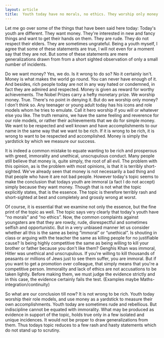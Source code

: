 ```yaml
---
layout: article
title:  Youth today have no morals, no ethics. They worship only money.
---
```


  Let me go over some of the things that have been said here
  today: Today's youth are different. They want money. They're
  interested in new and fancy things and want to get their hands
  on them. They are rude. They do not respect their elders. They
  are sometimes ungrateful. Being a youth myself, I agree that
  some of these statements are true, I will not even for a moment
  say that they are not. But some of these statements are mere
  generalizations drawn from from a short sighted observation of
  only a small number of incidents.

  Do we want money? Yes, we do. Is it wrong to do so? No it
  certainly isn't. Money is what makes the world go round. You
  can never have enough of it. And besides, rich people today are
  not in any way hated or condemned, in fact they are admired and
  respected. Money is given as reward for worthy achievements.
  The Nobel Prizes carry a hefty monetary prize. We worship
  money. True. There's no point in denying it. But do we worship
  only money? I don't think so. Any teenager or young adult today
  has his icons and role models whom he tries to emulate. Call it
  hero worship if you will or whatever else you like. The truth
  remains, we have the same feeling and reverence for our role
  models, or rather their achievements that we do for simple
  money. We want to be respected and well known and have
  accomplishments to our name in the same way that we want to be
  rich. If it is wrong to be rich, it is wrong to want to be
  respected and accomplished. Money is simply the yardstick by
  which we measure our success.

  It is indeed a common mistake to equate wanting to be rich and
  prosperous with greed, immorality and unethical, unscrupulous
  conduct. Many people still believe that money is, quite simply,
  the root of all evil. The problem with this opinion, as is the
  problem with most opinions, is that it is terribly
  short-sighted. We've already seen that money is not necessarily
  a bad thing and that people who have it are not bad people.
  However today's topic seems to make the conclusion that todays
  youth are immoral (a fact I do not accept) simply because they
  want money. Though that is not what the topic explicitly
  states, that is the essence. The topic is therefore terribly
  rash and short-sighted at best and completely and grossly wrong
  at worst.

  Of course, it is essential that we examine not only the essence,
  but the fine print of the topic as well. The topic says very
  clearly that today's youth have “no morals” and “no ethics”.
  Now, the common complaints against youngsters are that they are
  rowdy, rude, disrespectful and sometimes selfish and
  opportunistic. But in a very unbiased manner let us consider
  whether all this is the same as being “immoral” or “unethical”.
  Is shouting in class or arguing with the teacher the same as
  killing people for no justifiable cause? Is being highly
  competitive the same as being willing to kill your brother or
  father because you don't like them? Genghis Khan was immoral,
  Hitler was unethical and unscrupulous. If you're willing to
  kill thousands of peasants or millions of Jews just to see them
  suffer, you are immoral. But if you want to get a promotion over
  colleague, that simply means that you're a competitive person.
  Immorality and lack of ethics are not accusations to be taken
  lightly. Before making them, we must judge the evidence
  strictly and in this case, the evidence certainly fails the
  test. (Examples maybe Maths-integration/continuity)

  So what are our conclusion till now? It is not wrong to be rich.
  Youth today worship their role models, and use money as a
  yardstick to measure their own accomplishments. Youth today are
  sometimes rude and rebellious. But indiscipline cannot be
  equated with immorality. What may be produced as evidence in
  support of the topic, holds true only in a few isolated and
  unique incidences. It would not be proper to draw
  generalizations from them. Thus todays topic reduces to a few
  rash and hasty statements which do not stand up to scrutiny.

